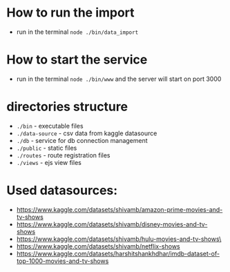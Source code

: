 # How to run the import
* run in the terminal `node ./bin/data_import`

# How to start the service
* run in the terminal `node ./bin/www` and the server will start on port 3000

# directories structure
* `./bin` - executable files
* `./data-source` - csv data from kaggle datasource
* `./db` - service for db connection management
* `./public` - static files 
* `./routes` - route registration files
* `./views` - ejs view files

# Used datasources:
* https://www.kaggle.com/datasets/shivamb/amazon-prime-movies-and-tv-shows
* https://www.kaggle.com/datasets/shivamb/disney-movies-and-tv-shows
* https://www.kaggle.com/datasets/shivamb/hulu-movies-and-tv-shows\
* https://www.kaggle.com/datasets/shivamb/netflix-shows
* https://www.kaggle.com/datasets/harshitshankhdhar/imdb-dataset-of-top-1000-movies-and-tv-shows

